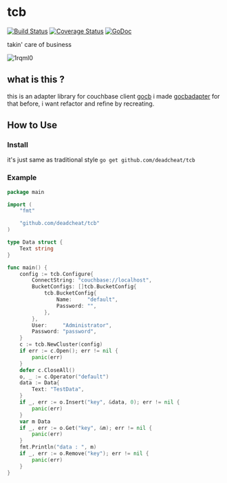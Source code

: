 # tcb
[![Build Status](https://travis-ci.org/deadcheat/tcb.svg?branch=master)](https://travis-ci.org/deadcheat/tcb) [![Coverage Status](https://coveralls.io/repos/github/deadcheat/tcb/badge.svg?branch=master&service=github)](https://coveralls.io/github/deadcheat/tcb?branch=master) [![GoDoc](https://godoc.org/github.com/deadcheat/tcb?status.svg)](https://godoc.org/github.com/deadcheat/tcb)

takin' care of business

![1rqml0](https://user-images.githubusercontent.com/2797681/34908037-93dbb5fe-f8cc-11e7-82fb-cf60a2da6234.gif)

## what is this ?
this is an adapter library for couchbase client [gocb](https://github.com/couchbase/gocb)
i made [gocbadapter](https://github.com/deadcheat/gocbadaptor) for that before, i want refactor and refine by recreating.


## How to Use

### Install

it's just same as traditional style
`go get github.com/deadcheat/tcb`

### Example

```Go
package main

import (
	"fmt"

	"github.com/deadcheat/tcb"
)

type Data struct {
	Text string
}

func main() {
	config := tcb.Configure{
		ConnectString: "couchbase://localhost",
		BucketConfigs: []tcb.BucketConfig{
			tcb.BucketConfig{
				Name:     "default",
				Password: "",
			},
		},
		User:     "Administrator",
		Password: "password",
	}
	c := tcb.NewCluster(config)
	if err := c.Open(); err != nil {
		panic(err)
	}
	defer c.CloseAll()
	o, _ := c.Operator("default")
	data := Data{
		Text: "TestData",
	}
	if _, err := o.Insert("key", &data, 0); err != nil {
		panic(err)
	}
	var m Data
	if _, err := o.Get("key", &m); err != nil {
		panic(err)
	}
	fmt.Println("data : ", m)
	if _, err := o.Remove("key"); err != nil {
		panic(err)
	}
}
```